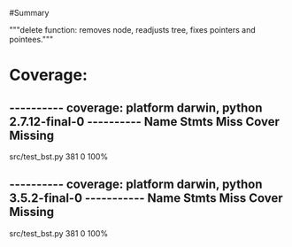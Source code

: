 #Summary

"""delete function: removes node, readjusts tree, fixes pointers and pointees."""

# Coverage:

---------- coverage: platform darwin, python 2.7.12-final-0 ----------
Name                          Stmts   Miss  Cover   Missing
-----------------------------------------------------------
src/test_bst.py                 381      0   100%


---------- coverage: platform darwin, python 3.5.2-final-0 -----------
Name                          Stmts   Miss  Cover   Missing
-----------------------------------------------------------
src/test_bst.py                 381      0   100%